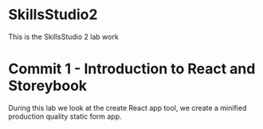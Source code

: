 # SkillsStudio2
This is the SkillsStudio 2 lab work
<h1> Commit 1 - Introduction to React and Storeybook</h1>
<p>During this lab we look at the create React app tool, we create a minified production quality static form app. </p>
